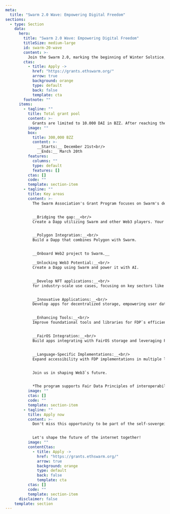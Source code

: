 ```yaml
---
meta:
  title: "Swarm 2.0 Wave: Empowering Digital Freedom"
sections:
  - type: Section
    data:
      hero:
        title: "Swarm 2.0 Wave: Empowering Digital Freedom"
        titleSize: medium-large
        id: swarm-20-wave
        content: >-
          Join the Swarm 2.0, marking the beginning of Winter Solstice, as the Swarm Association continues to empower developers, researchers, artists, and the wider community to co-create and build the first Web3 PC by bridging the gaps between Web3 ecosystems and Web2. Together, we strive to foster digital freedom and unleash the true potential of decentralised technologies.
        ctas:
          - title: Apply ->
            href: "https://grants.ethswarm.org/"
            arrow: true
            background: orange
            type: default
            back: false
            template: cta
        footnote: ""
      items:
        - tagline: ""
          title: Total grant pool
          content: >-
            Grants are limited to 10.000 DAI in BZZ. After reaching the grant milestones, one can apply for a follow-up grant.
          image: ""
          box:
            title: 300,000 BZZ
            content: >-
              __Starts:__ December 21st<br/>
              __Ends:__ March 20th 
          features:
            columns: ""
            type: default
            features: []
          ctas: []
          code: ""
          template: section-item
        - tagline: ""
          title: Key areas
          content: >-
            The Swarm Association's Grant Program focuses on Swarm's decentralised storage. 


            __Bridging the gap:__<br/>
            Create a Dapp utilizing Swarm and other Web3 players. Your imagination is the limit: L1, L2, and other players in the Web3 space.


            __Polygon Integration:__<br/>
            Build a Dapp that combines Polygon with Swarm. 


            __Onboard Web2 project to Swarm.__

            __Unlocking Web3 Potential:__<br/>
            Create a Dapp using Swarm and power it with AI.


            __Develop NFT applications:__<br/>
            for industry-scale use cases, focusing on key sectors like digital rights, real estate, etc. Leverage the power of the Swarm Network to redefine the digital landscape.


            __Innovative Applications:__<br/>
            Develop apps for decentralized storage, empowering user data control.


            __Enhancing Tools:__<br/>
            Improve foundational tools and libraries for FDP`s efficiency and usability. Contribute to libraries for easier Swarm integration in apps.


            __FairOS Integration:__<br/>
            Build apps integrating with FairOS storage and leveraging Fairdrive capabilities.


            __Language-Specific Implementations:__<br/>
            Expand accessibility with FDP implementations in multiple languages.


            Join us in shaping Web3`s future. 


            *The program supports Fair Data Principles of interoperability, self-sovereignty, and privacy.*
          image: ""
          ctas: []
          code: ""
          template: section-item
        - tagline: ""
          title: Apply now
          content: >-
            Don't miss this opportunity to be part of the self-sovergeing society we are collectively building. Join our community on the journey towards a decentralized future. 


            Let's shape the future of the internet together!
          image: ""
          contentCtas:
            - title: Apply ->
              href: "https://grants.ethswarm.org/"
              arrow: true
              background: orange
              type: default
              back: false
              template: cta
          ctas: []
          code: ""
          template: section-item
      disclaimer: false
    template: section
---
```

